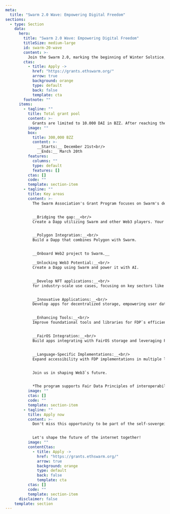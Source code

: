 ```yaml
---
meta:
  title: "Swarm 2.0 Wave: Empowering Digital Freedom"
sections:
  - type: Section
    data:
      hero:
        title: "Swarm 2.0 Wave: Empowering Digital Freedom"
        titleSize: medium-large
        id: swarm-20-wave
        content: >-
          Join the Swarm 2.0, marking the beginning of Winter Solstice, as the Swarm Association continues to empower developers, researchers, artists, and the wider community to co-create and build the first Web3 PC by bridging the gaps between Web3 ecosystems and Web2. Together, we strive to foster digital freedom and unleash the true potential of decentralised technologies.
        ctas:
          - title: Apply ->
            href: "https://grants.ethswarm.org/"
            arrow: true
            background: orange
            type: default
            back: false
            template: cta
        footnote: ""
      items:
        - tagline: ""
          title: Total grant pool
          content: >-
            Grants are limited to 10.000 DAI in BZZ. After reaching the grant milestones, one can apply for a follow-up grant.
          image: ""
          box:
            title: 300,000 BZZ
            content: >-
              __Starts:__ December 21st<br/>
              __Ends:__ March 20th 
          features:
            columns: ""
            type: default
            features: []
          ctas: []
          code: ""
          template: section-item
        - tagline: ""
          title: Key areas
          content: >-
            The Swarm Association's Grant Program focuses on Swarm's decentralised storage. 


            __Bridging the gap:__<br/>
            Create a Dapp utilizing Swarm and other Web3 players. Your imagination is the limit: L1, L2, and other players in the Web3 space.


            __Polygon Integration:__<br/>
            Build a Dapp that combines Polygon with Swarm. 


            __Onboard Web2 project to Swarm.__

            __Unlocking Web3 Potential:__<br/>
            Create a Dapp using Swarm and power it with AI.


            __Develop NFT applications:__<br/>
            for industry-scale use cases, focusing on key sectors like digital rights, real estate, etc. Leverage the power of the Swarm Network to redefine the digital landscape.


            __Innovative Applications:__<br/>
            Develop apps for decentralized storage, empowering user data control.


            __Enhancing Tools:__<br/>
            Improve foundational tools and libraries for FDP`s efficiency and usability. Contribute to libraries for easier Swarm integration in apps.


            __FairOS Integration:__<br/>
            Build apps integrating with FairOS storage and leveraging Fairdrive capabilities.


            __Language-Specific Implementations:__<br/>
            Expand accessibility with FDP implementations in multiple languages.


            Join us in shaping Web3`s future. 


            *The program supports Fair Data Principles of interoperability, self-sovereignty, and privacy.*
          image: ""
          ctas: []
          code: ""
          template: section-item
        - tagline: ""
          title: Apply now
          content: >-
            Don't miss this opportunity to be part of the self-sovergeing society we are collectively building. Join our community on the journey towards a decentralized future. 


            Let's shape the future of the internet together!
          image: ""
          contentCtas:
            - title: Apply ->
              href: "https://grants.ethswarm.org/"
              arrow: true
              background: orange
              type: default
              back: false
              template: cta
          ctas: []
          code: ""
          template: section-item
      disclaimer: false
    template: section
---
```

